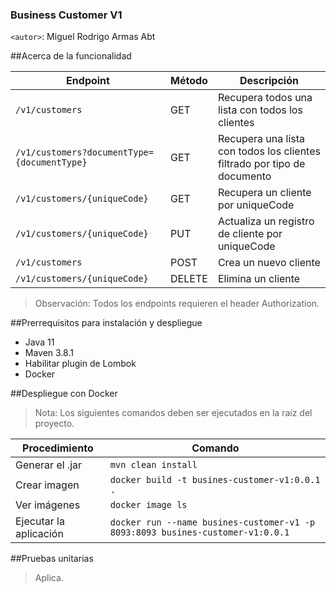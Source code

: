 ### Business Customer V1
`<autor>`: Miguel Rodrigo Armas Abt

##Acerca de la funcionalidad

| Endpoint                                    | Método | Descripción                                                              |
|---------------------------------------------|--------|--------------------------------------------------------------------------|
| `/v1/customers`                             | GET    | Recupera todos una lista con todos los clientes                          |
| `/v1/customers?documentType={documentType}` | GET    | Recupera una lista con todos los clientes filtrado por tipo de documento |
| `/v1/customers/{uniqueCode}`                | GET    | Recupera un cliente por uniqueCode                                       |
| `/v1/customers/{uniqueCode}`                | PUT    | Actualiza un registro de cliente por uniqueCode                          |
| `/v1/customers`                             | POST   | Crea un nuevo cliente                                                    |
| `/v1/customers/{uniqueCode}`                | DELETE | Elimina un cliente                                                       |

> Observación: Todos los endpoints requieren el header Authorization.

##Prerrequisitos para instalación y despliegue
* Java 11
* Maven 3.8.1
* Habilitar plugin de Lombok
* Docker

##Despliegue con Docker
> Nota: Los siguientes comandos deben ser ejecutados en la raíz del proyecto.

| Procedimiento          | Comando                                                                         |
|------------------------|---------------------------------------------------------------------------------|
| Generar el .jar        | `mvn clean install`                                                             |
| Crear imagen           | `docker build -t busines-customer-v1:0.0.1 .`                                   |
| Ver imágenes           | `docker image ls`                                                               |
| Ejecutar la aplicación | `docker run --name busines-customer-v1 -p 8093:8093 busines-customer-v1:0.0.1`  |

##Pruebas unitarias
> Aplica.